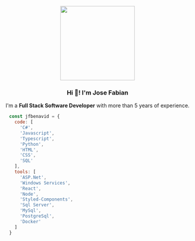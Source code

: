 <p align="center" width="300">
  <img align="center" width="200" src="https://user-images.githubusercontent.com/8607604/117713373-33adaf80-b19b-11eb-90b9-89e865219038.png" />
  <h3 align="center">Hi 👋! I'm Jose Fabian</h3>
</p>

<p align="center">I'm a <strong>Full Stack Software Developer</strong> with more than 5 years of experience.</p>

```javascript
  const jfbenavid = {
    code: [
      'C#',
      'Javascript',
      'Typescript',
      'Python',
      'HTML',
      'CSS',
      'SQL'
    ],
    tools: [
      'ASP.Net',
      'Windows Services',
      'React',
      'Node',
      'Styled-Components',
      'Sql Server',
      'MySql',
      'PostgreSql',
      'Docker'
    ]
  }
  ```


<!--
**jfbenavid/jfbenavid** is a ✨ _special_ ✨ repository because its `README.md` (this file) appears on your GitHub profile.

Here are some ideas to get you started:

- 🔭 I’m currently working on ...
- 🌱 I’m currently learning ...
- 👯 I’m looking to collaborate on ...
- 🤔 I’m looking for help with ...
- 💬 Ask me about ...
- 📫 How to reach me: ...
- 😄 Pronouns: ...
- ⚡ Fun fact: ...
-->
